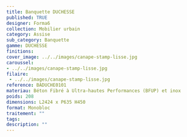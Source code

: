 ```yaml
---
title: Banquette DUCHESSE 
published: TRUE
designer: Forma6
collection: Mobilier urbain
category: Assise
sub_category: Banquette
gamme: DUCHESSE 
finitions: 
cover_image: ../../images/canape-stamp-lisse.jpg
caroussel: 
- ../../images/canape-stamp-lisse.jpg
filaire: 
 - ../../images/canape-stamp-lisse.jpg
reference: BADUCHE0101
materiau: Béton Fibré à Ultra-hautes Performances (BFUP) et inox
poids: 208
dimensions: L2424 x P635 H450
format: Monobloc
traitement: ""
tags: 
description: ""
---
```

